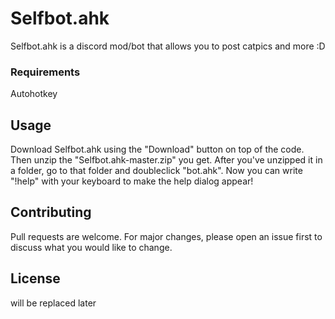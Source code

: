 # Selfbot.ahk

Selfbot.ahk is a discord mod/bot that allows you to post catpics and more :D

### Requirements
Autohotkey

## Usage
Download Selfbot.ahk using the "Download" button on top of the code. Then unzip the "Selfbot.ahk-master.zip" you get.
After you've unzipped it in a folder, go to that folder and doubleclick "bot.ahk". Now you can write "!help" with your keyboard to make the help dialog appear!
## Contributing
Pull requests are welcome. For major changes, please open an issue first to discuss what you would like to change.

## License
will be replaced later